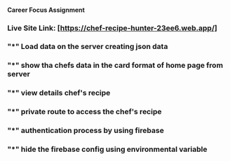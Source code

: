 #### Career Focus Assignment

### Live Site Link: [https://chef-recipe-hunter-23ee6.web.app/]

### "*" Load data on the server creating json data 

### "*" show tha chefs data in the card format of home page from server
### "*" view details chef's recipe
### "*" private route to access the chef's recipe
### "*" authentication process by using firebase
### "*" hide the firebase config using environmental variable
